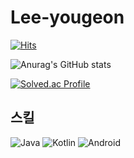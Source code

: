 # Lee-yougeon
[![Hits](https://hits.seeyoufarm.com/api/count/incr/badge.svg?url=https%3A%2F%2Fgithub.com%2Fleeugun123&count_bg=%2379C83D&title_bg=%23555555&icon=&icon_color=%23E7E7E7&title=hits&edge_flat=false)](https://hits.seeyoufarm.com)

![Anurag's GitHub stats](https://github-readme-stats.vercel.app/api?username=leeugun123&theme=merko&show_icons=true)

[![Solved.ac Profile](http://mazassumnida.wtf/api/v2/generate_badge?boj=leeugun123)](https://solved.ac/leeugun123/)


## 스킬

![Java](https://img.shields.io/badge/Java-007396?style=flat-square&logo=Java&logoColor=FFFFFF)
![Kotlin](https://img.shields.io/badge/Kotlin-7F52FF?style=flat-square&logo=Kotlin&logoColor=FFFFFF)
![Android](https://img.shields.io/badge/Android-3DDC84?style=flat-square&logo=Android&logoColor=FFFFFF)
